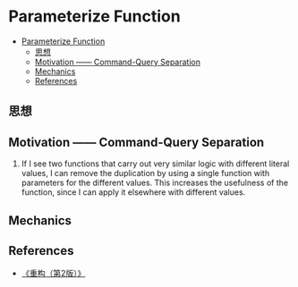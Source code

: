 # Parameterize Function

<!-- TOC -->

- [Parameterize Function](#parameterize-function)
    - [思想](#思想)
    - [Motivation —— Command-Query Separation](#motivation--command-query-separation)
    - [Mechanics](#mechanics)
    - [References](#references)

<!-- /TOC -->


## 思想


## Motivation —— Command-Query Separation
1. If I see two functions that carry out very similar logic with different literal values, I can remove the duplication by using a single function with parameters for the different values. This increases the usefulness of the function, since I can apply it elsewhere with different values.


## Mechanics


## References
* [《重构（第2版）》](https://book.douban.com/subject/33400354/)
